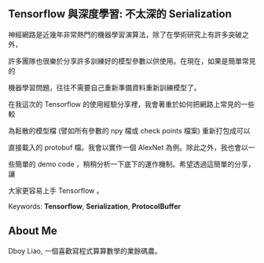 ## Tensorflow 與深度學習: 不太深的 Serialization

神經網路是近幾年非常熱門的機器學習演算法，除了在學術研究上有許多突破之外，

許多團隊也很樂於分享許多訓練好的模型參數以供使用。在現在，如果是簡單常見的

機器學習問題，往往不需要自己重新準備資料重新訓練模型了。


在我這次的 Tensorflow 的使用經驗分享裡，我會著重於如何把網路上常見的一些較

為鬆散的模型檔 (譬如所有參數的 npy 檔或 check points 檔案) 重新打包成可以

直接載入的 protobuf 檔。我會以實作一個 AlexNet 為例。除此之外，我也會以一

些簡單的 demo code ，稍稍分析一下底下的運作機制。希望透過這簡單的分享，讓

大家更容易上手 Tensorflow 。


Keywords: **Tensorflow**, **Serialization**, **ProtocolBuffer**


## About Me

Dboy Liao, 一個喜歡寫程式算算數學的業餘碼農。
